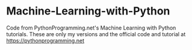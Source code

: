 # Machine-Learning-with-Python
Code from PythonProgramming.net's Machine Learning with Python tutorials. These are only my versions and the official code and tutorial at https://pythonprogramming.net
